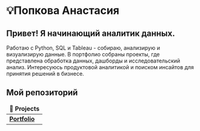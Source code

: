 # 💡Попкова Анастасия 

Привет! Я начинающий аналитик данных. 
----

Работаю с Python, SQL и Tableau - собираю, анализирую и визуализирую данные. В портфолио собраны проекты, где представлена обработка данных, дашборды и исследовательский анализ. Интересуюсь продуктовой аналитикой и поиском инсайтов для принятия решений в бизнесе.

## Мой репозиторий

<table width=100%>
  <thead align="center">
    <tr border: none;>
      <td><b>📝 Projects</b></td>
    </tr>
  </thead>
  <tbody>

<tr>
      <td><a href="https://github.com/nastyaspec/Portfolio"><b>Portfolio</b></a></td>
</tr>    
  </tbody>
</table>
